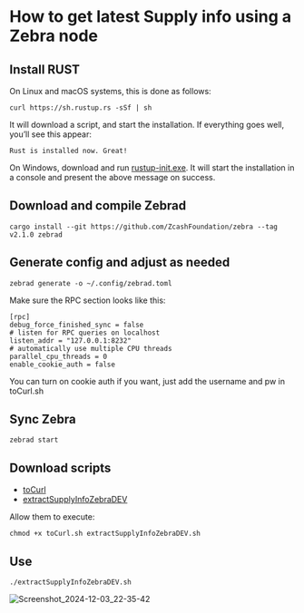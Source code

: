 # How to get latest Supply info using a Zebra node

## Install RUST

On Linux and macOS systems, this is done as follows:

`curl https://sh.rustup.rs -sSf | sh`

It will download a script, and start the installation. If everything goes well, you’ll see this appear:

`Rust is installed now. Great!`

On Windows, download and run [rustup-init.exe](https://win.rustup.rs/). It will start the installation in a console and present the above message on success.

## Download and compile Zebrad

`cargo install --git https://github.com/ZcashFoundation/zebra --tag v2.1.0 zebrad`



## Generate config and adjust as needed

`zebrad generate -o ~/.config/zebrad.toml`

Make sure the RPC section looks like this:

```
[rpc]
debug_force_finished_sync = false
# listen for RPC queries on localhost
listen_addr = "127.0.0.1:8232"
# automatically use multiple CPU threads
parallel_cpu_threads = 0
enable_cookie_auth = false
```

You can turn on cookie auth if you want, just add the username and pw in toCurl.sh


## Sync Zebra

`zebrad start`


## Download scripts 
* [toCurl](https://github.com/dismad/zebraUtilities/blob/main/dev/toCurl.sh)
* [extractSupplyInfoZebraDEV](extractSupplyInfoZebraDEV.sh)
  
Allow them to execute:

`chmod +x toCurl.sh extractSupplyInfoZebraDEV.sh`



## Use


`./extractSupplyInfoZebraDEV.sh`

![Screenshot_2024-12-03_22-35-42](https://github.com/user-attachments/assets/bac68437-fd1b-4744-b30e-674f7e46cbd4)

